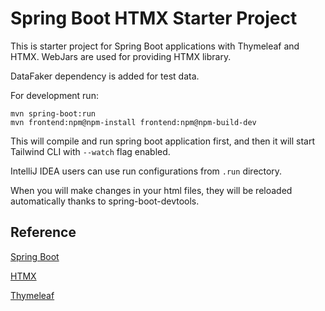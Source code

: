 # Spring Boot HTMX Starter Project

This is starter project for Spring Boot applications with Thymeleaf and HTMX.
WebJars are used for providing HTMX library.

DataFaker dependency is added for test data.

For development run:

```
mvn spring-boot:run
mvn frontend:npm@npm-install frontend:npm@npm-build-dev
```

This will compile and run spring boot application first, and then 
it will start Tailwind CLI with `--watch` flag enabled.

IntelliJ IDEA users can use run configurations from `.run` directory.

When you will make changes in your html files, they will be reloaded automatically thanks to spring-boot-devtools.

## Reference

[Spring Boot](https://spring.io/projects/spring-boot)

[HTMX](https://htmx.org/)

[Thymeleaf](https://www.thymeleaf.org/)
